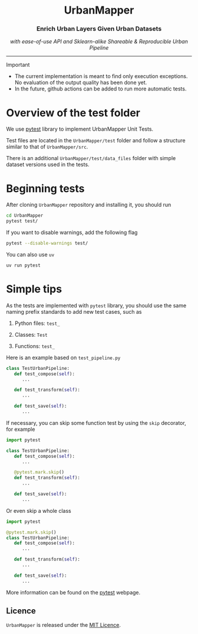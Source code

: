 <div align="center">
   <h1>UrbanMapper</h1>
   <h3>Enrich Urban Layers Given Urban Datasets</h3>
   <p><i>with ease-of-use API and Sklearn-alike Shareable & Reproducible Urban Pipeline</i></p>
</div>

___

> [!IMPORTANT]
> - The current implementation is meant to find only execution exceptions. No evaluation of the output quality has been done yet.
> - In the future, github actions can be added to run more automatic tests.  

# Overview of the test folder

We use [pytest](https://docs.pytest.org/en/stable/) library to implement UrbanMapper Unit Tests.

Test files are located in the `UrbanMapper/test` folder and follow a structure similar to that of `UrbanMapper/src`.

There is an additional `UrbanMapper/test/data_files` folder with simple dataset versions used in the tests. 

# Beginning tests

After cloning `UrbanMapper` repository and  installing it, you should run

 ```bash
 cd UrbanMapper
 pytest test/
 ```

If you want to disable warnings, add the following flag 

 ```bash
 pytest --disable-warnings test/
 ```

 You can also use `uv`

 ```bash
 uv run pytest
 ```

# Simple tips

As the tests are implemented with `pytest` library, you should use the same naming prefix standards to add new test cases, such as 

1. Python files: `test_` 

2. Classes: `Test`

3. Functions: `test_`

Here is an example based on `test_pipeline.py`

 ```python
 class TestUrbanPipeline:
    def test_compose(self):
       ...

    def test_transform(self):
       ...

    def test_save(self):
       ...
 ```

If necessary, you can skip some function test by using the `skip` decorator, for example

 ```python
 import pytest

 class TestUrbanPipeline:
    def test_compose(self):
       ...

    @pytest.mark.skip()
    def test_transform(self):
       ...

    def test_save(self):
       ...
 ```

Or even skip a whole class

 ```python
 import pytest

 @pytest.mark.skip()
 class TestUrbanPipeline:
    def test_compose(self):
       ...

    def test_transform(self):
       ...

    def test_save(self):
       ...
 ```

More information can be found on the [pytest](https://docs.pytest.org/en/stable/) webpage.

## Licence

`UrbanMapper` is released under the [MIT Licence](./LICENCE).
